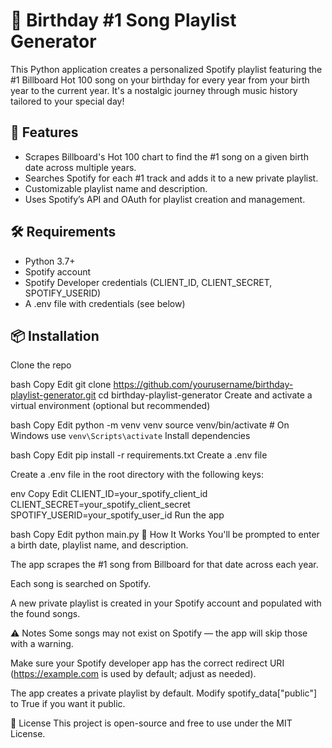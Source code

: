 <h1>🎵 Birthday #1 Song Playlist Generator</h1>
<p>This Python application creates a personalized Spotify playlist featuring the #1 Billboard Hot 100 song on your birthday for every year from your birth year to the current year. It's a nostalgic journey through music history tailored to your special day!</p>

<h2>🚀 Features</h2>
<ul>
<li>Scrapes Billboard's Hot 100 chart to find the #1 song on a given birth date across multiple years.</li>
<li>Searches Spotify for each #1 track and adds it to a new private playlist.</li>
<li>Customizable playlist name and description.</li>
<li>Uses Spotify’s API and OAuth for playlist creation and management.</li>
</ul>

<h2>🛠️ Requirements</h2>
<ul>
<li>Python 3.7+</li>
<li>Spotify account</li>
<li>Spotify Developer credentials (CLIENT_ID, CLIENT_SECRET, SPOTIFY_USERID)</li>
<li>A .env file with credentials (see below)</li>
</ul>

<h2>📦 Installation</h2>
Clone the repo

bash
Copy
Edit
git clone https://github.com/yourusername/birthday-playlist-generator.git
cd birthday-playlist-generator
Create and activate a virtual environment (optional but recommended)

bash
Copy
Edit
python -m venv venv
source venv/bin/activate  # On Windows use `venv\Scripts\activate`
Install dependencies

bash
Copy
Edit
pip install -r requirements.txt
Create a .env file

Create a .env file in the root directory with the following keys:

env
Copy
Edit
CLIENT_ID=your_spotify_client_id
CLIENT_SECRET=your_spotify_client_secret
SPOTIFY_USERID=your_spotify_user_id
Run the app

bash
Copy
Edit
python main.py
🧠 How It Works
You'll be prompted to enter a birth date, playlist name, and description.

The app scrapes the #1 song from Billboard for that date across each year.

Each song is searched on Spotify.

A new private playlist is created in your Spotify account and populated with the found songs.

⚠️ Notes
Some songs may not exist on Spotify — the app will skip those with a warning.

Make sure your Spotify developer app has the correct redirect URI (https://example.com is used by default; adjust as needed).

The app creates a private playlist by default. Modify spotify_data["public"] to True if you want it public.

📄 License
This project is open-source and free to use under the MIT License.

